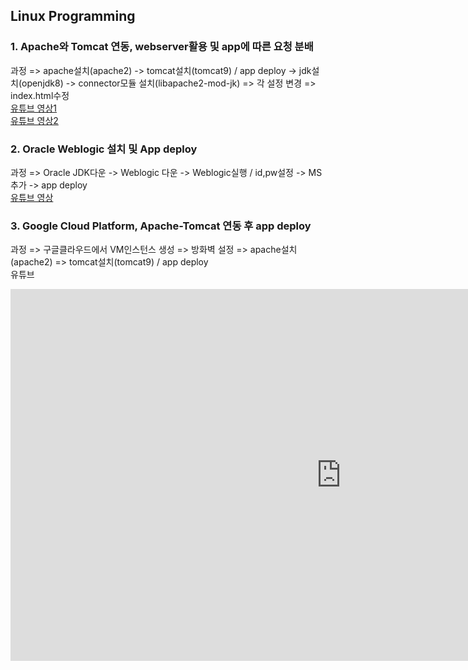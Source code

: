 ## Linux Programming

### 1. Apache와 Tomcat 연동, webserver활용 및 app에 따른 요청 분배

과정
=> apache설치(apache2) -> tomcat설치(tomcat9) / app deploy -> jdk설치(openjdk8) -> connector모듈 설치(libapache2-mod-jk) => 각 설정 변경 => index.html수정
<br>
[유튜브 영상1](https://youtu.be/xTqzfpVnyG8)<br>
[유튜브 영상2](https://youtu.be/MkbQL5UpW3w)


### 2. Oracle Weblogic 설치 및 App deploy

과정
=> Oracle JDK다운 -> Weblogic 다운 -> Weblogic실행 / id,pw설정 -> MS추가 -> app deploy
<br>
[유튜브 영상](https://youtu.be/m8omCq8TjPY)



### 3. Google Cloud Platform, Apache-Tomcat 연동 후 app deploy

과정
=> 구글클라우드에서 VM인스턴스 생성 => 방화벽 설정 => apache설치(apache2) => tomcat설치(tomcat9) / app deploy
<br>
유튜브 

<iframe width="1057" height="595" src="https://www.youtube.com/embed/sBePRT3Kh6I" title="YouTube video player" frameborder="0" allow="accelerometer; autoplay; clipboard-write; encrypted-media; gyroscope; picture-in-picture" allowfullscreen></iframe>

